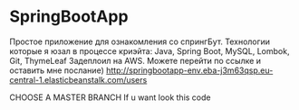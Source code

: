 # SpringBootApp
Простое приложение для ознакомления со спрингБут. Технологии которые я юзал в процессе криэйта: Java, Spring Boot, MySQL, Lombok, Git, ThymeLeaf
Задеплоил на AWS. Можете перейти по ссылке и оставить мне послание)
http://springbootapp-env.eba-j3m63qsp.eu-central-1.elasticbeanstalk.com/users

CHOOSE A MASTER BRANCH If u want look this code
